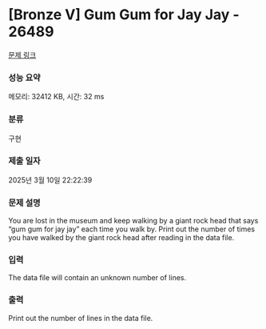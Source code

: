 # [Bronze V] Gum Gum for Jay Jay - 26489 

[문제 링크](https://www.acmicpc.net/problem/26489) 

### 성능 요약

메모리: 32412 KB, 시간: 32 ms

### 분류

구현

### 제출 일자

2025년 3월 10일 22:22:39

### 문제 설명

<p>You are lost in the museum and keep walking by a giant rock head that says “gum gum for jay jay” each time you walk by. Print out the number of times you have walked by the giant rock head after reading in the data file.</p>

### 입력 

 <p>The data file will contain an unknown number of lines.</p>

### 출력 

 <p>Print out the number of lines in the data file.</p>

